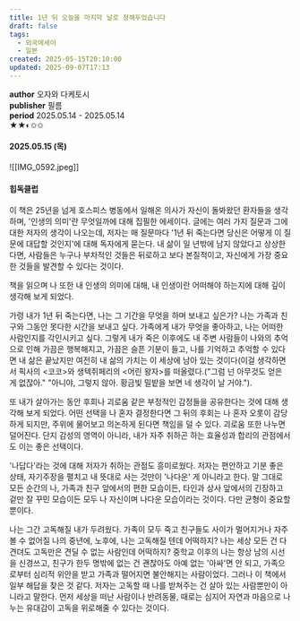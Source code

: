 ```yaml
---
title: 1년 뒤 오늘을 마지막 날로 정해두었습니다
draft: false
tags:
  - 외국에세이
  - 일본
created: 2025-05-15T20:10:00
updated: 2025-09-07T17:13
---
```

**author** 오자와 다케토시<br/>
**publisher** 필름<br/>
**period** 2025.05.14 - 2025.05.14<br/>
★★◐✩✩

#### 2025.05.15 (목)
![[IMG_0592.jpeg]]

#### 힙독클럽
이 책은 25년을 넘게 호스피스 병동에서 일해온 의사가 자신이 돌봐왔던 환자들을 생각하며, '인생의 의미'란 무엇일까에 대해 집필한 에세이다. 글에는 여러 가지 질문과 그에 대한 저자의 생각이 나오는데, 저자는 매 질문마다 '1년 뒤 죽는다면 당신은 어떻게 이 질문에 대답할 것인지'에 대해 독자에게 묻는다. 내 삶이 일 년밖에 남지 않았다고 상상한다면, 사람들은 누구나 부차적인 것들은 뒤로하고 보다 본질적이고, 자신에게 가장 중요한 것들을 발견할 수 있다는 것이다.

책을 읽으며 나 또한 내 인생의 의미에 대해, 내 인생이란 어떠해야 하는지에 대해 깊이 생각해 보게 되었다.

가령 내가 1년 뒤 죽는다면, 나는 그 기간을 무엇을 하며 보내고 싶은가? 나는 가족과 친구와 그동안 못다한 시간을 보내고 싶다. 가족에게 내가 무엇을 좋아하고, 나는 어떠한 사람인지를 각인시키고 싶다. 그렇게 내가 죽은 이후에도 내 주변 사람들이 나와의 추억으로 인해 가끔은 행복해지고, 가끔은 슬픈 기분이 들고, 나를 기억하고 추억할 수 있다면 내 삶은 끝났지만 여전히 내 삶의 가치는 이 세상에 남아 있는 것이다(이걸 생각하면서 픽사의 <코코>와 생텍쥐페리의 <어린 왕자>를 떠올렸다.("그럼 넌 아무것도 얻은 게 없잖아." "아니야, 그렇지 않아. 황금빛 밀밭을 보면 네 생각이 날 거야.").

또 내가 살아가는 동안 후회나 괴로움 같은 부정적인 감정들을 공유한다는 것에 대해 생각해 보게 되었다. 어떤 선택을 나 혼자 결정한다면 그 뒤의 후회는 나 혼자 오롯이 감당하게 되지만, 주위에 물어보고 의논하게 된다면 책임을 덜 수 있다. 괴로움 또한 나누면 덜어진다. 단지 감성의 영역이 아니라, 내가 자주 취하곤 하는 효율성과 합리의 관점에서도 이는 좋은 선택이다.

'나답다'라는 것에 대해 저자가 취하는 관점도 흥미로웠다. 저자는 편안하고 기분 좋은 상태, 자기주장을 펼치고 내 뜻대로 사는 것만이 '나다운' 게 아니라고 한다. 말 그대로 모든 순간의 나, 가족과 친구 앞에서의 편한 모습이든, 타인과 상사 앞에서의 긴장하고 겉만 잘 꾸민 모습이든 모두 나 자신이며 나다운 모습이라는 것이다. 다만 균형이 중요할 뿐이다.

나는 그간 고독해질 내가 두려웠다. 가족이 모두 죽고 친구들도 사이가 멀어지거나 자주 볼 수 없어질 나의 중년에, 노후에, 나는 고독해질 텐데 어떡하지? 나는 세상 모든 건 다 견뎌도 고독만은 견딜 수 없는 사람인데 어떡하지? 중학교 이후의 나는 항상 남의 시선을 신경쓰고, 친구가 한두 명밖에 없는 건 괜찮아도 아예 없는 '아싸'면 안 되고, 가족으로부터 심리적 위안을 받고 가족과 떨어지면 불안해지는 사람이었다. 그러나 이 책에서 일부 해답을 찾은 것 같다. 저자는 고독할 때 나를 받쳐주는 건 살아 있는 사람뿐만이 아니라고 말한다. 먼저 세상을 떠난 사람이나 반려동물, 때로는 심지어 자연과 마음으로 나누는 유대감이 고독을 위로해줄 수 있다는 것이다.